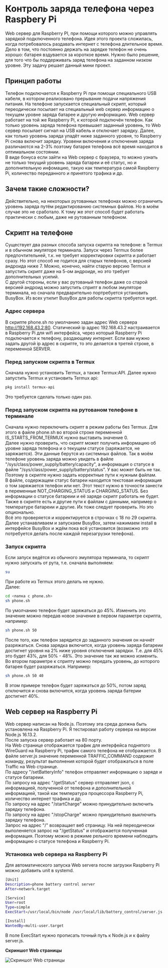 # Контроль заряда телефона через Raspbery Pi
Web сервер для Raspberry PI, при помощи которого можно управлять зарядкой подключенного телефона.
Идея этого проекта сложилась, когда потребовалось раздавать интернет с телефона длительное время. Дело в том, что постоянно держать на зарядке телефон не очень хорошо: батарея вздувается за короткое время. Нужно было решение, для того что бы поддерживать заряд телефона на заданном низком уровне. Эту задачу решает данный мини проект.  
## Принцип работы
Телефон подключается к Raspberry Pi при помощи специального USB кабеля, в котором реализовано прерывание подачи напряжения питания. На телефоне запускается специальный скрипт, который переодически посылает на специальный web сервер информацию о текущем уровне заряда батарее и другую информацию. Web сервер работает на той же Raspberry Pi, к которой подключён телефон. Как только уровень заряда телефона превышает заданный уровень, то Web сервер посылает сигнал на USB кабель и отключает зарядку. Далее, как только уровень заряда упадёт ниже заданного уровня, то Raspberry Pi снова включит зарядку. Уровени включения и отключения заряда различаются на 2-3% поэтому батарея телефона всё время находится в оптимальном состоянии.  
В виде бонуса если зайти на Web сервер с браузера, то можно узнать не только текущий уровень заряда батареи и её статус, но и дополнительную инфомацию, такую как температура самой Raspberry Pi, количество переданного и принятого трафика и др.
## Зачем такие сложности?
Действительно, на некоторых рутованных телефонах можно ограничить уровень заряда путём редактированию системных файлов. Но в моём случае это не сработало. К тому же этот способ будет работать практически с любым, даже не рутованным телефоном.
## Скрипт на телефоне
Существует два разных способа запуска скрипта на телефоне: в Termux и в обычном эмуляторе терминала. Запуск через Termux более предпочтительней, т.к. не требует корректировки скрипта и работает сразу. Но этот способ не годится для старых телефонов, с версией андроида ниже 7. Можно, конечно, найти старую версию Termux и запустить скрипт даже на 5-ом андроиде, но это требует дополнительных усилий.  
С другой стороны, если у вас рутованый телефон даже со старой версией андроид можно запустить сприпт в любом эмуляторе терминала, но сначала предварительно портребуется установить BusyBox. Из всех утилит BusyBox для работы скрипта требуется wget.  
### Адрес сервера
В скрипте phone.sh по умолчанию задан адрес Web сервера http://192.168.43.2:80. Статический ip адрес 192.168.43.2 настраивается в Raspberry Pi для wifi интерфейса, через который Raspberry Pi подключается к телефону, раздающему интернет. Если вам нужно задать другой ip адрес в скрипте, то это делается в третей строке, в переменной SERVER.
### Перед запуском скрипта в Termux
Сначала нужно установить Termux, а также Termux:API. Далее нужно запустить Termux и установить Termux api:
```bash
pkg install termux-api
```
Это требуется сделать только один раз.
### Перед запуском скрипта на рутованом телефоне в терминале
Сначала нужно переключить скрипт в режим работы без Termux. Для этого в файле phone.sh во второй строке переменной IS_STARTS_FROM_TERMUX нужно выставить значение 0.  
Далее нужно проверить, что скрипт может получить информацию об уровне заряда телефона и о текущем статусе (заряжается, не заряжается). Эти данные берутся из системных файлов. Так в моём телефоне уровень заряда можно увидеть в файле "/sys/class/power_supply/battery/capacity", а информация о статусе в файле "/sys/class/power_supply/battery/status". У вас может быть не так. Поэтому в скрипте нужно задать корректные пути к нужным файлам.  
В файле, содержащем статус батареи находится текстовая информация о том заряжается телефон или нет. Этот текст нужно в точности занести в переменные NOT_CHARGING_STATUS и CHARGING_STATUS. Без информации о статусе батареии и её заряде скрипт работать не будет.  
Также в скрипте есть и другие пути к файлам с данными, например о температуре батареии и другие. Их тоже следует проверить. Но это опционально.  
Всё это проверяется и корректируется в строчках с 18 по 29 скрипта.  
Далее устанавливаем и запускаем BusyBox, затем нажимаем install в интерфейсе BusyBox и ждём пока всё установится (возможно это потребуется делать после каждой перезагрузки телефона).
### Запуск скрипта
Если запуск ведётся из обычного эмулятора терминала, то скрипт нужно запускать от рута, т.е. сначала выполняем:
```bash
su
```
При работе из Termux этого делать не нужно.  
Далее:
```bash
cd <папка с phone.sh>
sh phone.sh
```
По умолчанию телефон будет заряжаться до 45%. Изменить это значение можно передав новое значение в первом параметре скрипта, например:
```bash
sh phone.sh 50
```
После того, как телефон зарядится до заданного значения он начнёт разряжаться. Снова зарядка включится, когда уровень заряда батареии достигнет уровня на 2% ниже уровня отключения зарядки. Т.е. для 45% это будет 43%, для 50% - 48%. Это значение так же можно изменить. Во втором параметре к сприпту можно передать уровень, до которого батарея будет разряжаться. Например:
```bash
sh phone.sh 50 40
```
В этом примере телефон будет заряжаться до 50%, потом заряд отключится и снова включится, когда уровень заряда батерии достигнет 40%.
## Web сервер на Raspberry Pi
Web сервер написан на Node.js. Поэтому эта среда должна быть установлена на Raspberry Pi. Я тестировал работу сервера на версии Node.js 16.13.2.  
После запуска сервер работает на 80 порту.  
На Web странице отображается трафик для интерфейса поднятого WireGuard на Raspberry Pi, трафик самого телефона не отображается. В файле server.js значение переменной TRAFFIC_COMMAND содержит команду, результат выполнения которой будет отображаться в поле Traffic на Web странице.  
По адресу "/setBatteryInfo" телефон отправляет информацию о заряде и статусе батареии.  
По запросу на адрес "/getStatus" сервер отправляет json, с информацией, полученной от телефона и дополнительной информацией, такой как температура процессора Raspberry Pi, количество интернет трафика и др.  
По запросу на адрес "/startCharge" можно принудительно включить зарядку телефона.  
По запросу на адрес "/stopCharge" можно принудительно выключить зарядку телефона.  
Запрос на адрес "/" возвращает веб страницу. На ней переодически выполеняется запрос на "/getStatus" и отображается полученная информация. Поэтому можно в режиме рельного времени наблюдать информацию о статусе телефона и Raspberry Pi.
### Установка web сервера на Raspberry Pi
Для автоматического запуска Web servera после загрузки Raspberry Pi можно добавить unit в systemd.

```bash
[Unit]
Description=phone battery control server
After=network.target

[Service]
User=root
Type=simple
ExecStart=/usr/local/bin/node /usr/local/lib/battery_control/server.js

[Install]
WantedBy=multi-user.target
```
В поле ExecStart нужно прописать точный путь к Node.js и к файлу server.js.

**Скриншот Web страницы**

![Скриншот Web страницы](ReadmeImages/server.png)
